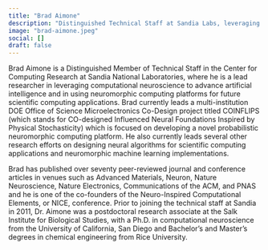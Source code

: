 ```yaml
---
title: "Brad Aimone"
description: "Distinguished Technical Staff at Sandia Labs, leveraging computational neuroscience for AI and neuromorphic computing. Leads COINFLIPS project."
image: "brad-aimone.jpeg"
social: []
draft: false
---
```

Brad Aimone is a Distinguished Member of Technical Staff in the Center for Computing Research at Sandia National Laboratories, where he is a lead researcher in leveraging computational neuroscience to advance artificial intelligence and in using neuromorphic computing platforms for future scientific computing applications. Brad currently leads a multi-institution DOE Office of Science Microelectronics Co-Design project titled COINFLIPS (which stands for CO-designed Influenced Neural Foundations Inspired by Physical Stochasticity) which is focused on developing a novel probabilistic neuromorphic computing platform. He also currently leads several other research efforts on designing neural algorithms for scientific computing applications and neuromorphic machine learning implementations.

Brad has published over seventy peer-reviewed journal and conference articles in venues such as Advanced Materials, Neuron, Nature Neuroscience, Nature Electronics, Communications of the ACM, and PNAS and he is one of the co-founders of the Neuro-Inspired Computational Elements, or NICE, conference. Prior to joining the technical staff at Sandia in 2011, Dr. Aimone was a postdoctoral research associate at the Salk Institute for Biological Studies, with a Ph.D. in computational neuroscience from the University of California, San Diego and Bachelor’s and Master’s degrees in chemical engineering from Rice University.
